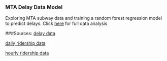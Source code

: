 ### MTA Delay Data Model
Exploring MTA subway data and training a random forest regression model to predict delays.
Click [here](https://github.com/WilberSoto/MTA-Delay-data-model/blob/master/MTA_Delay_Analysis.ipynb) for full data analysis

###Sources:
[delay data](https://data.ny.gov/Transportation/MTA-Subway-Trains-Delayed-Beginning-2020/wx2t-qtaz/explore/query/SELECT%0A%20%20%60month%60%2C%0A%20%20%60division%60%2C%0A%20%20%60line%60%2C%0A%20%20%60day_type%60%2C%0A%20%20%60reporting_category%60%2C%0A%20%20%60subcategory%60%2C%0A%20%20%60delays%60%0AORDER%20BY%0A%20%20%60month%60%20DESC%20NULL%20FIRST%2C%0A%20%20%60line%60%20ASC%20NULL%20LAST%2C%0A%20%20%60day_type%60%20ASC%20NULL%20LAST%2C%0A%20%20%60reporting_category%60%20ASC%20NULL%20LAST%2C%0A%20%20%60subcategory%60%20ASC%20NULL%20LAST/page/filter)

[daily ridership data](https://data.ny.gov/Transportation/MTA-Daily-Ridership-Data-2020-2025/vxuj-8kew/explore/query/SELECT%0A%20%20%60date%60%2C%0A%20%20%60subways_total_estimated_ridership%60%2C%0A%20%20%60subways_of_comparable_pre_pandemic_day%60%2C%0A%20%20%60buses_total_estimated_ridersip%60%2C%0A%20%20%60buses_of_comparable_pre_pandemic_day%60%2C%0A%20%20%60lirr_total_estimated_ridership%60%2C%0A%20%20%60lirr_of_comparable_pre_pandemic_day%60%2C%0A%20%20%60metro_north_total_estimated_ridership%60%2C%0A%20%20%60metro_north_of_comparable_pre_pandemic_day%60%2C%0A%20%20%60access_a_ride_total_scheduled_trips%60%2C%0A%20%20%60access_a_ride_of_comparable_pre_pandemic_day%60%2C%0A%20%20%60bridges_and_tunnels_total_traffic%60%2C%0A%20%20%60bridges_and_tunnels_of_comparable_pre_pandemic_day%60%2C%0A%20%20%60staten_island_railway_total_estimated_ridership%60%2C%0A%20%20%60staten_island_railway_of_comparable_pre_pandemic_day%60%0AORDER%20BY%20%60date%60%20ASC%20NULL%20LAST/page/filter)

[hourly ridership data](https://data.ny.gov/Transportation/MTA-Subway-Hourly-Ridership-2020-2024/wujg-7c2s/explore/query/SELECT%0A%20%20%60transit_timestamp%60%2C%0A%20%20%60transit_mode%60%2C%0A%20%20%60station_complex_id%60%2C%0A%20%20%60station_complex%60%2C%0A%20%20%60borough%60%2C%0A%20%20%60payment_method%60%2C%0A%20%20%60fare_class_category%60%2C%0A%20%20%60ridership%60%2C%0A%20%20%60transfers%60%2C%0A%20%20%60latitude%60%2C%0A%20%20%60longitude%60%2C%0A%20%20%60georeference%60%0AWHERE%0A%20%20%60transit_timestamp%60%0A%20%20%20%20BETWEEN%20"2022-02-01T00%3A00%3A00"%20%3A%3A%20floating_timestamp%0A%20%20%20%20AND%20"2023-02-01T00%3A00%3A00"%20%3A%3A%20floating_timestamp/page/filter)

